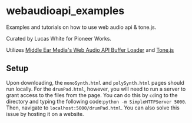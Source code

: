 # webaudioapi_examples
Examples and tutorials on how to use web audio api &amp; tone.js.

Curated by Lucas White for Pioneer Works.

Utilizes [Middle Ear Media's Web Audio API Buffer Loader](https://middleearmedia.com/web-audio-api-bufferloader/) and [Tone.js](https://tonejs.github.io/)

## Setup
Upon downloading, the `monoSynth.html` and `polySynth.html` pages should run locally. For the `drumPad.html`, however, you will need to run a server to grant access to the files from the page. You can do this by `cd`ing to the directory and typing the following code:`python -m SimpleHTTPServer 5000`. Then, navigate to `localhost:5000/drumPad.html`. You can also solve this issue by hosting it on a website.

